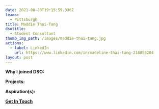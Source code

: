```yaml
---
date: 2021-08-28T19:15:59.336Z
teams:
  - Pittsburgh
title: Maddie Thai-Tang
dsotitle:
  - Student Consultant
thumb_img_path: /images/maddie-thai-tang.jpg
actions:
  - label: LinkedIn
    url: https://www.linkedin.com/in/madeline-thai-tang-218856204
layout: post
---
```

**Why I joined DSO:** 

**Projects:**

**Aspiration(s):**

**[Get In Touch](mailto:maddiethaitang@dsoglobal.org)**
